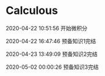 # Calculous

2020-04-22 10:51:56 开始微积分

2020-04-22 16:47:46 预备知识1完结

2020-04-23 13:49:09 预备知识2完结

2020-05-02 00:00:26 预备知识3完结

